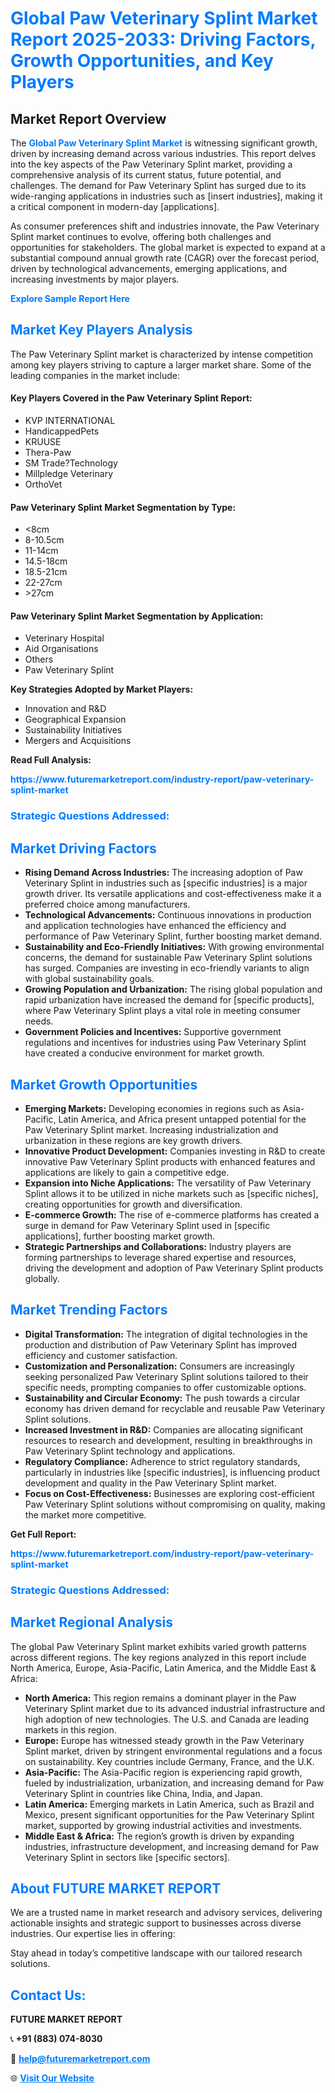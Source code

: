 <h1 style="color: #007BFF;">Global Paw Veterinary Splint Market Report 2025-2033: Driving Factors, Growth Opportunities, and Key Players</h1>

<section id="overview">
<h2>Market Report Overview</h2>
<p>The <a href="https://www.futuremarketreport.com/industry-report/paw-veterinary-splint-market" style="color: #007BFF; text-decoration: none;"><strong>Global Paw Veterinary Splint Market</strong></a> is witnessing significant growth, driven by increasing demand across various industries. This report delves into the key aspects of the Paw Veterinary Splint market, providing a comprehensive analysis of its current status, future potential, and challenges. The demand for Paw Veterinary Splint has surged due to its wide-ranging applications in industries such as [insert industries], making it a critical component in modern-day [applications].</p>
<p>As consumer preferences shift and industries innovate, the Paw Veterinary Splint market continues to evolve, offering both challenges and opportunities for stakeholders. The global market is expected to expand at a substantial compound annual growth rate (CAGR) over the forecast period, driven by technological advancements, emerging applications, and increasing investments by major players.</p>
</section>

<section id="overview">
<p><a href="https://www.futuremarketreport.com/request-sample/reportId=124147" style="color: #007BFF; text-decoration: none;"><strong>Explore Sample Report Here</strong></a></p>
</section>

<section id="key-players">
<h2 style="color: #007BFF;">Market Key Players Analysis</h2>
<p>The Paw Veterinary Splint market is characterized by intense competition among key players striving to capture a larger market share. Some of the leading companies in the market include:</p>
<h4>Key Players Covered in the Paw Veterinary Splint Report:</h4>
<ul><li>KVP INTERNATIONAL</li><li>HandicappedPets</li><li>KRUUSE</li><li>Thera-Paw</li><li>SM Trade?Technology</li><li>Millpledge Veterinary</li><li>OrthoVet</li></ul>
<h4>Paw Veterinary Splint Market Segmentation by Type:</h4>
<ul><li>&lt;8cm</li><li>8-10.5cm</li><li>11-14cm</li><li>14.5-18cm</li><li>18.5-21cm</li><li>22-27cm</li><li>&gt;27cm</li></ul>

<h4>Paw Veterinary Splint Market Segmentation by Application:</h4>
<ul><li>Veterinary Hospital</li><li>Aid Organisations</li><li>Others</li><li>Paw Veterinary Splint</li></ul>
<p><strong>Key Strategies Adopted by Market Players:</strong></p>
<ul>
<li>Innovation and R&D</li>
<li>Geographical Expansion</li>
<li>Sustainability Initiatives</li>
<li>Mergers and Acquisitions</li>
</ul>
</section>

<section>
<p><strong>Read Full Analysis: </strong></p><a href="https://www.futuremarketreport.com/industry-report/paw-veterinary-splint-market" style="color: #007BFF; text-decoration: none;"><strong>https://www.futuremarketreport.com/industry-report/paw-veterinary-splint-market</strong></a>
<h3 style="color: #007BFF;">Strategic Questions Addressed:</h3>
</section>

<section id="driving-factors">
<h2 style="color: #007BFF;">Market Driving Factors</h2>
<ul>
<li><strong>Rising Demand Across Industries:</strong> The increasing adoption of Paw Veterinary Splint in industries such as [specific industries] is a major growth driver. Its versatile applications and cost-effectiveness make it a preferred choice among manufacturers.</li>
<li><strong>Technological Advancements:</strong> Continuous innovations in production and application technologies have enhanced the efficiency and performance of Paw Veterinary Splint, further boosting market demand.</li>
<li><strong>Sustainability and Eco-Friendly Initiatives:</strong> With growing environmental concerns, the demand for sustainable Paw Veterinary Splint solutions has surged. Companies are investing in eco-friendly variants to align with global sustainability goals.</li>
<li><strong>Growing Population and Urbanization:</strong> The rising global population and rapid urbanization have increased the demand for [specific products], where Paw Veterinary Splint plays a vital role in meeting consumer needs.</li>
<li><strong>Government Policies and Incentives:</strong> Supportive government regulations and incentives for industries using Paw Veterinary Splint have created a conducive environment for market growth.</li>
</ul>
</section>

<section id="growth-opportunities">
<h2 style="color: #007BFF;">Market Growth Opportunities</h2>
<ul>
<li><strong>Emerging Markets:</strong> Developing economies in regions such as Asia-Pacific, Latin America, and Africa present untapped potential for the Paw Veterinary Splint market. Increasing industrialization and urbanization in these regions are key growth drivers.</li>
<li><strong>Innovative Product Development:</strong> Companies investing in R&D to create innovative Paw Veterinary Splint products with enhanced features and applications are likely to gain a competitive edge.</li>
<li><strong>Expansion into Niche Applications:</strong> The versatility of Paw Veterinary Splint allows it to be utilized in niche markets such as [specific niches], creating opportunities for growth and diversification.</li>
<li><strong>E-commerce Growth:</strong> The rise of e-commerce platforms has created a surge in demand for Paw Veterinary Splint used in [specific applications], further boosting market growth.</li>
<li><strong>Strategic Partnerships and Collaborations:</strong> Industry players are forming partnerships to leverage shared expertise and resources, driving the development and adoption of Paw Veterinary Splint products globally.</li>
</ul>
</section>

<section id="trending-factors">
<h2 style="color: #007BFF;">Market Trending Factors</h2>
<ul>
<li><strong>Digital Transformation:</strong> The integration of digital technologies in the production and distribution of Paw Veterinary Splint has improved efficiency and customer satisfaction.</li>
<li><strong>Customization and Personalization:</strong> Consumers are increasingly seeking personalized Paw Veterinary Splint solutions tailored to their specific needs, prompting companies to offer customizable options.</li>
<li><strong>Sustainability and Circular Economy:</strong> The push towards a circular economy has driven demand for recyclable and reusable Paw Veterinary Splint solutions.</li>
<li><strong>Increased Investment in R&D:</strong> Companies are allocating significant resources to research and development, resulting in breakthroughs in Paw Veterinary Splint technology and applications.</li>
<li><strong>Regulatory Compliance:</strong> Adherence to strict regulatory standards, particularly in industries like [specific industries], is influencing product development and quality in the Paw Veterinary Splint market.</li>
<li><strong>Focus on Cost-Effectiveness:</strong> Businesses are exploring cost-efficient Paw Veterinary Splint solutions without compromising on quality, making the market more competitive.</li>
</ul>
</section>

<section>
<p><strong>Get Full Report: </strong></p><a href="https://www.futuremarketreport.com/industry-report/paw-veterinary-splint-market" style="color: #007BFF; text-decoration: none;"><strong>https://www.futuremarketreport.com/industry-report/paw-veterinary-splint-market</strong></a>
<h3 style="color: #007BFF;">Strategic Questions Addressed:</h3>
</section>


<section id="regional-analysis">
<h2 style="color: #007BFF;">Market Regional Analysis</h2>
<p>The global Paw Veterinary Splint market exhibits varied growth patterns across different regions. The key regions analyzed in this report include North America, Europe, Asia-Pacific, Latin America, and the Middle East & Africa:</p>
<ul>
<li><strong>North America:</strong> This region remains a dominant player in the Paw Veterinary Splint market due to its advanced industrial infrastructure and high adoption of new technologies. The U.S. and Canada are leading markets in this region.</li>
<li><strong>Europe:</strong> Europe has witnessed steady growth in the Paw Veterinary Splint market, driven by stringent environmental regulations and a focus on sustainability. Key countries include Germany, France, and the U.K.</li>
<li><strong>Asia-Pacific:</strong> The Asia-Pacific region is experiencing rapid growth, fueled by industrialization, urbanization, and increasing demand for Paw Veterinary Splint in countries like China, India, and Japan.</li>
<li><strong>Latin America:</strong> Emerging markets in Latin America, such as Brazil and Mexico, present significant opportunities for the Paw Veterinary Splint market, supported by growing industrial activities and investments.</li>
<li><strong>Middle East & Africa:</strong> The region’s growth is driven by expanding industries, infrastructure development, and increasing demand for Paw Veterinary Splint in sectors like [specific sectors].</li>
</ul>
</section>

<footer>
<h2 style="color: #007BFF;">About FUTURE MARKET REPORT</h2>
<p>We are a trusted name in market research and advisory services, delivering actionable insights and strategic support to businesses across diverse industries. Our expertise lies in offering:</p>

<p>Stay ahead in today’s competitive landscape with our tailored research solutions.</p>

<h2 style="color: #007BFF;">Contact Us:</h2>
<p><strong>FUTURE MARKET REPORT</strong></p>
<p>📞 <strong>+91 (883) 074-8030</strong></p>
<p>📧 <strong><a href="mailto:help@futuremarketreport.com" style="color: #007BFF;">help@futuremarketreport.com</a></strong></p>
<p>🌐 <strong><a href="https://www.futuremarketreport.com/" style="color: #007BFF;">Visit Our Website</a></strong></p>
</footer>